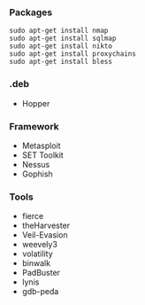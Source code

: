 

### Packages

```
sudo apt-get install nmap
sudo apt-get install sqlmap
sudo apt-get install nikto
sudo apt-get install proxychains
sudo apt-get install bless
```

### .deb

- Hopper

### Framework

- Metasploit
- SET Toolkit
- Nessus
- Gophish

### Tools

- fierce
- theHarvester
- Veil-Evasion
- weevely3
- volatility
- binwalk
- PadBuster
- lynis
- gdb-peda
